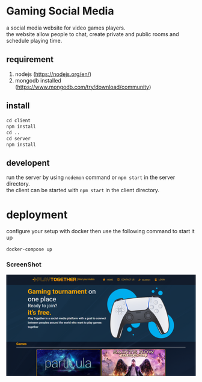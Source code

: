 # Gaming Social Media

a social media website for video games players.  
the website allow people to chat, create private and public rooms and schedule playing time.  

## requirement

1. nodejs (https://nodejs.org/en/)  
2. mongodb installed (https://www.mongodb.com/try/download/community)  

## install  
```  
cd client  
npm install  
cd ..  
cd server  
npm install  
```  

## developent  
run the server by using `nodemon` command or `npm start` in the server directory.  
the client can be started with `npm start` in the client directory.  

# deployment  
configure your setup with docker then use the following command to start it up 
```  
docker-compose up
```  

### ScreenShot

![tracking app](https://raw.githubusercontent.com/pcx229/gamers-network/master/screenshot.png)


